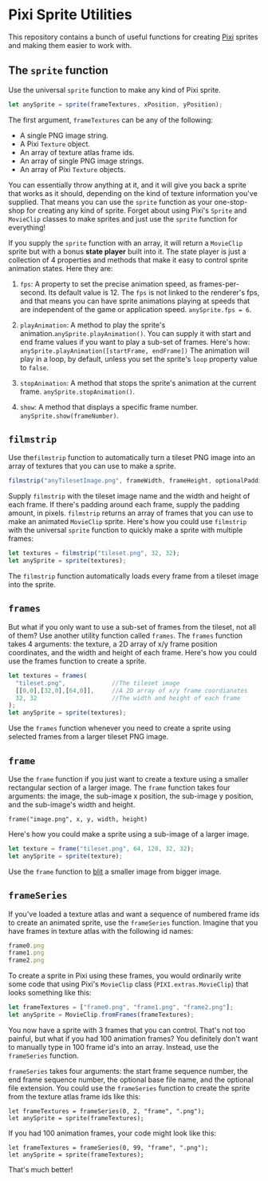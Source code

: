 Pixi Sprite Utilities
=====================

This repository contains a bunch of useful functions for creating
[Pixi](https://github.com/GoodBoyDigital/pixi.js/) sprites and making them easier to work with.

The `sprite` function
-------------------

Use the universal `sprite` function to make any kind of Pixi sprite.
```js
let anySprite = sprite(frameTextures, xPosition, yPosition);
```
The first argument, `frameTextures` can be any of the following: 

-	A single PNG image string.
-	A Pixi `Texture` object.
-	An array of texture atlas frame ids.
-	An array of single PNG image strings.
-	An array of Pixi `Texture` objects.

You can essentially throw anything at it, and it will give you back a sprite that works as it should, 
depending on the kind of texture information you've supplied. That
means you can use the `sprite` function 
as your one-stop-shop for creating any kind of sprite. Forget about
using Pixi's `Sprite` and `MovieClip` 
classes to make sprites and just use the `sprite` function for everything!

If you supply the `sprite` function with an array, it will return a
`MovieClip` sprite but with a bonus 
**state player**  built into it. The state player is just a collection of 4 properties and methods 
that make it easy to control sprite animation states. Here they are:

1. `fps`: A property to set the precise animation speed, as
frames-per-second. Its default value is 12. The `fps` is not linked to
the renderer's fps, and that means you can have sprite animations
playing at speeds that are independent of the game or application
speed. `anySprite.fps = 6`.

2. `playAnimation`: A method to play the sprite's
animation.`anySprite.playAnimation()`. You can supply it with start and end frame values if you want to play a sub-set of frames. Here's how: `anySprite.playAnimation([startFrame, endFrame])` The animation will play in a loop, by default, unless you set the sprite's `loop` property value to `false`.

3. `stopAnimation`: A method that stops the sprite's animation at the
current frame. `anySprite.stopAnimation()`.

4. `show`: A method that displays a specific frame number.
`anySprite.show(frameNumber)`.

`filmstrip`
----------

Use the`filmstrip` function to automatically turn a tileset PNG image
into an array of textures that you can use to make a sprite.
```js
filmstrip("anyTilesetImage.png", frameWidth, frameHeight, optionalPadding);
```
Supply `filmstrip` with the tileset image name and the width and
height of each frame. If there's padding around each frame, supply the
padding amount, in pixels. `filmstrip` returns an array of frames that
you can use to make an animated `MovieClip` sprite. 
Here's how you could use `filmstrip` with the universal `sprite`
function to quickly make a sprite with multiple frames: 
```js
let textures = filmstrip("tileset.png", 32, 32);
let anySprite = sprite(textures);
```
The `filmstrip` function automatically loads every frame from a tileset image into the sprite.

`frames`
-------

But what if you only want to use a sub-set of frames from the tileset,
not all of them? Use another utility function called `frames`. The
`frames` function takes 4 arguments: the texture, a 2D array of x/y
frame position coordinates, and the width and height of each frame.
Here's how you could use the frames function to create a sprite.
```js
let textures = frames(
  "tileset.png",             //The tileset image
  [[0,0],[32,0],[64,0]],     //A 2D array of x/y frame coordianates
  32, 32                     //The width and height of each frame
);
let anySprite = sprite(textures);
```
Use the `frames` function whenever you need to create a sprite using
selected frames from a larger tileset PNG image.

`frame`
-------

Use the `frame` function if you just want to create a texture using a smaller
rectangular section of a larger image. The `frame` function takes
four arguments: the image, the sub-image x position, the sub-image y
position, and the sub-image's width and height.
```
frame("image.png", x, y, width, height)
```
Here's how you could make a sprite using a sub-image of a larger
image. 
```js
let texture = frame("tileset.png", 64, 128, 32, 32);
let anySprite = sprite(texture);
```
Use the `frame` function to
[blit](https://en.wikipedia.org/wiki/Bit_blit) a smaller image from bigger image.

`frameSeries`
------------

If you've loaded a texture atlas and want a sequence of numbered frame
ids to create an animated sprite, use the `frameSeries` function.
Imagine that you have frames in texture atlas with the following id
names:
```js
frame0.png
frame1.png
frame2.png
```
To create a sprite in Pixi using these frames, you would ordinarily
write some code that using Pixi's `MovieClip` class
(`PIXI.extras.MovieClip`) that looks something like this:
```js
let frameTextures = ["frame0.png", "frame1.png", "frame2.png"];
let anySprite = MovieClip.fromFrames(frameTextures);
```
You now have a sprite with 3 frames that you can control. That's not too painful, but what if you
had 100 animation frames? You definitely don't want to manually type in
100 frame id's into an array. Instead, use the `frameSeries` function.

`frameSeries` takes four arguments: the start frame sequence number,
the end frame sequence number, the optional base file name, and the optional file extension.
You could use the `frameSeries` function to create the sprite from the
texture atlas frame ids like this:
```
let frameTextures = frameSeries(0, 2, "frame", ".png");
let anySprite = sprite(frameTextures);
```
If you had 100 animation frames, your code might look like this:
```
let frameTextures = frameSeries(0, 99, "frame", ".png");
let anySprite = sprite(frameTextures);
```
That's much better!







